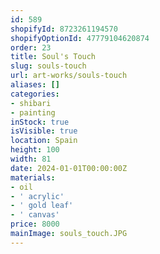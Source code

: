 ```yaml
---
id: 589
shopifyId: 8723261194570
shopifyOptionId: 47779104620874
order: 23
title: Soul's Touch
slug: souls-touch
url: art-works/souls-touch
aliases: []
categories:
- shibari
- painting
inStock: true
isVisible: true
location: Spain
height: 100
width: 81
date: 2024-01-01T00:00:00Z
materials:
- oil
- ' acrylic'
- ' gold leaf'
- ' canvas'
price: 8000
mainImage: souls_touch.JPG
---
```

